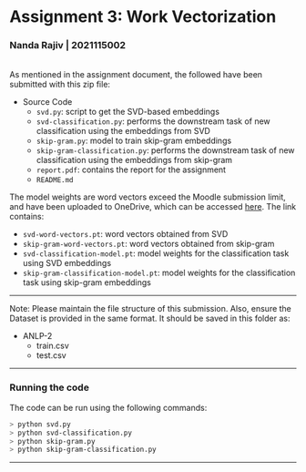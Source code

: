# Assignment 3: Work Vectorization

### Nanda Rajiv | 2021115002


<br/>
As mentioned in the assignment document, the followed have been submitted with this zip file:

+ Source Code 
    + `svd.py`: script to get the SVD-based embeddings
    + `svd-classification.py`: performs the downstream task of new classification using the embeddings from SVD
    + `skip-gram.py`: model to train skip-gram embeddings
    + `skip-gram-classification.py`: performs the downstream task of new classification using the embeddings from skip-gram
    + `report.pdf`: contains the report for the assignment
    + `README.md`

The model weights are word vectors exceed the Moodle submission limit, and have been uploaded to OneDrive, which can be accessed [here](https://iiitaphyd-my.sharepoint.com/:f:/g/personal/nanda_rajiv_research_iiit_ac_in/EgzAAIe2PKtMoYOLuln2dlAB49VCMrkCaec2KtzG6Yu9Bw?e=Pq6b1H). The link contains:
+ `svd-word-vectors.pt`: word vectors obtained from SVD
+ `skip-gram-word-vectors.pt`: word vectors obtained from skip-gram
+ `svd-classification-model.pt`: model weights for the classification task using SVD embeddings
+ `skip-gram-classification-model.pt`: model weights for the classification task using skip-gram embeddings


-----
Note: Please maintain the file structure of this submission. Also, ensure the Dataset is provided in the same format. It should be saved in this folder as:
+ ANLP-2
    + train.csv
    + test.csv

-----------

### Running the code

The code can be run using the following commands:

```bash
> python svd.py
> python svd-classification.py
> python skip-gram.py
> python skip-gram-classification.py
```



--------